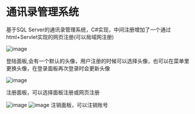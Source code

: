 # 通讯录管理系统
基于SQL Server的通讯录管理系统，C#实现，中间注册增加了一个通过html+Servlet实现的网页注册(可以局域网注册)


![image](https://github.com/Tongmengjun/Address-Book-Management-System-/blob/main/%E8%AF%B4%E6%98%8E%E5%9B%BE%E7%89%87/%E7%99%BB%E5%BD%95.png)


登陆面板,会有一个默认的头像，用户注册的时候可以选择头像，也可以在菜单里更换头像，在登录面板再次登录时会更新头像


![image](https://github.com/Tongmengjun/Address-Book-Management-System-/blob/main/%E8%AF%B4%E6%98%8E%E5%9B%BE%E7%89%87/%E6%B3%A8%E5%86%8C.png)


注册面板，可以选择面板注册或网页注册


![image](https://github.com/Tongmengjun/Address-Book-Management-System-/blob/main/%E8%AF%B4%E6%98%8E%E5%9B%BE%E7%89%87/%E7%BD%91%E9%A1%B5%E6%B3%A8%E5%86%8C.png)
![image](https://github.com/Tongmengjun/Address-Book-Management-System-/blob/main/%E8%AF%B4%E6%98%8E%E5%9B%BE%E7%89%87/%E6%B3%A8%E9%94%80.png)
注销面板，可以注销账号
